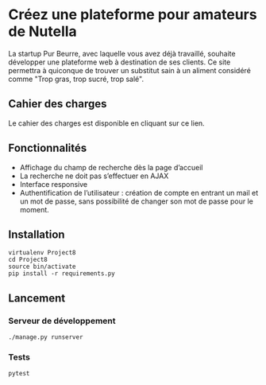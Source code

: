 # Créez une plateforme pour amateurs de Nutella

La startup Pur Beurre, avec laquelle vous avez déjà travaillé, souhaite développer une plateforme web à destination de ses clients. Ce site permettra à quiconque de trouver un substitut sain à un aliment considéré comme "Trop gras, trop sucré, trop salé".

## Cahier des charges
Le cahier des charges est disponible en cliquant sur ce lien.



## Fonctionnalités
* Affichage du champ de recherche dès la page d’accueil
* La recherche ne doit pas s’effectuer en AJAX
* Interface responsive
* Authentification de l’utilisateur : création de compte en entrant un mail et un mot de passe, sans possibilité de changer son mot de passe pour le moment.

## Installation
```
virtualenv Project8
cd Project8
source bin/activate
pip install -r requirements.py
```

## Lancement

### Serveur de développement
```
./manage.py runserver
```
### Tests
```
pytest
```
